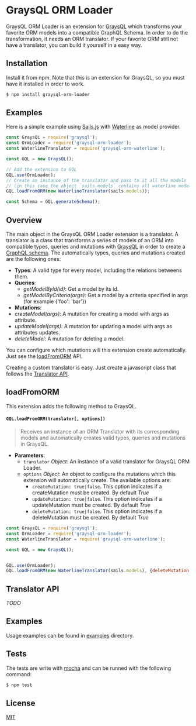 # GraysQL ORM Loader #

GraysQL ORM Loader is an extension for [GraysQL]() which transforms your favorite ORM models into a compatible GraphQL Schema. In order to do the transformation, it needs an ORM translator.
If your favorite ORM still not have a translator, you can build it yourself in a easy way.


## Installation ##

Install it from npm. Note that this is an extension for GraysQL, so you must have it installed in order to work.

```bash
$ npm install graysql-orm-loader
```


## Examples ##

Here is a simple example using [Sails.js]() with [Waterline]() as model provider.

```javascript
const GraysQL = require('graysql');
const OrmLoader = require('graysql-orm-loader');
const WaterlineTranslator = require('graysql-orm-waterline');

const GQL = new GraysQL();

// Add the extension to GQL
GQL.use(OrmLoader);
// Create an instance of the translator and pass to it all the models
// (in this case the object `sails.models` contains all waterline models)
GQL.loadFromORM(new WaterlineTranslator(sails.models));

const Schema = GQL.generateSchema();
```


## Overview ##

The main object in the GraysQL ORM Loader extension is a translator. A translator is a class that transforms a series of models of an ORM into compatible types, queries and mutations with [GraysQL]() in order to create a [GraphQL schema]().
The automatically types, queries and mutations created are the following ones:
  * **Types**: A valid type for every model, including the relations betweens them.
  * **Queries**:
    * *getModelById(id)*: Get a model by its id.
    * *getModelByCriteria(args)*: Get a model by a criteria specified in args (for example {'foo': 'bar'})
  * **Mutations**:
   * *createModel(args)*: A mutation for creating a model with args as attribute.
   * *updateModel(args)*: A mutation for updating a model with args as attributes updates.
   * *deleteModel*: A mutation for deleting a model.

You can configure which mutations will this extension create automatically. Just see the [loadFromORM]() API.

Creating a custom translator is easy. Just create a javascript class that follows the [Translator API]().

## loadFromORM ##

This extension adds the following method to GraysQL.

#### `GQL.loadFromORM(translator[, options])` ####
> Receives an instance of an ORM Translator with its corresponding models and automatically creates valid types, queries and mutations in GraysQL.

* **Parameters**:
  * `translator` *Object*: An instance of a valid translator for GraysQL ORM Loader.
  * `options` *Object*:  An object to configure the mutations which this extension will automatically create. The available options are:
    * `createMutation: true|false`. This option indicates if a createMutation must be created. By default *True*
    * `updateMutation: true|false`. This option indicates if a updateMutation must be created. By default *True*
    * `deleteMutation: true|false`. This option indicates if a deleteMutation must be created. By default *True*

```javascript
const GraysQL = require('graysql');
const OrmLoader = require('graysql-orm-loader');
const WaterlineTranslator = require('graysql-orm-waterline');

const GQL = new GraysQL();


GQL.use(OrmLoader);
GQL.loadFromORM(new WaterlineTranslator(sails.models), {deleteMutation: False});
```

## Translator API ##

*TODO*

## Examples ##

Usage examples can be found in [examples]() directory.

## Tests ##

The tests are write with [mocha]() and can be runned with the following command:

```bash
$ npm test
```

## License ##

[MIT]()